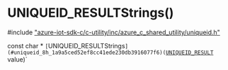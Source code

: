 # UNIQUEID_RESULTStrings()

\#include ["azure-iot-sdk-c/c-utility/inc/azure_c_shared_utility/uniqueid.h"](../iot-c-ref-uniqueid-h.md)  

const char * `[`UNIQUEID_RESULTStrings`](#uniqueid_8h_1a9a5ced52ef8cc41ede230db3916077f6)(`[`UNIQUEID_RESULT`](#uniqueid_8h_1a2be0f7d1e2fac8e74ad4c4ef15a898ce) value)`

